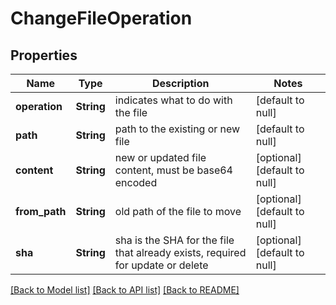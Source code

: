 # ChangeFileOperation
## Properties

| Name | Type | Description | Notes |
|------------ | ------------- | ------------- | -------------|
| **operation** | **String** | indicates what to do with the file | [default to null] |
| **path** | **String** | path to the existing or new file | [default to null] |
| **content** | **String** | new or updated file content, must be base64 encoded | [optional] [default to null] |
| **from\_path** | **String** | old path of the file to move | [optional] [default to null] |
| **sha** | **String** | sha is the SHA for the file that already exists, required for update or delete | [optional] [default to null] |

[[Back to Model list]](../README.md#documentation-for-models) [[Back to API list]](../README.md#documentation-for-api-endpoints) [[Back to README]](../README.md)

